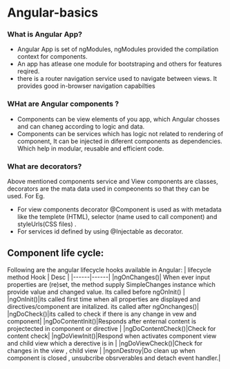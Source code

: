 # Angular-basics
### What is Angular App?
- Angular App is set of ngModules, ngModules provided the compilation context for components.
- An app has atlease one module for bootstraping and others for features reqired.
- there is a router navigation service used to navigate between views. It provides good in-browser navigation capabilties 
### WHat are Angular components ?
- Components can be view elements of you app, which Angular chosses and can chaneg according to logic and data.
- Components can  be services which has logic not related to rendering of component, It can be injected in diferent components as dependencies. Which help in modular, reusable and efficient code.
### What are decorators?
Above mentioned components service and View components are classes, decorators are the mata data used in compeonents so that they can be used. For Eg.
- For view components decorator @Component is used as with metadata like the templete (HTML), selector (name used to call component) and styleUrls(CSS files) .
- For services id defined by using @Injectable as decorator. 

## Component life cycle:
Following are the angular lifecycle hooks available in Angular:
| lifecycle method Hook | Desc |
|------|------|
|ngOnChanges()| When ever input properties are (re)set, the method supply SimpleChanges instance which provide value and changed value. Its called before ngOnInit() |
|ngOnInit()|its called first time when all  properties are displayed and directives/component are initalized. its called after ngOnchanges()|
|ngDoCheck()|its called to check if there is any change in vew and component|
|ngDoContentInit()|Responds after enternal content is projectected in component or directive |
|ngDoContentCheck()|Check for content check|
|ngDoViewInit()|Respond when activates component view and child view which a derective is in |
|ngDoViewCheck()|Check for changes in the view , child view |
|ngonDestroy|Do clean up when component is closed , unsubcribe obsrverables and detach event handler.|




